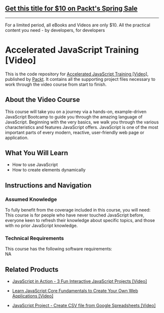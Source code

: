 ## [Get this title for $10 on Packt's Spring Sale](https://www.packt.com/V12967?utm_source=github&utm_medium=packt-github-repo&utm_campaign=spring_10_dollar_2022)
-----
For a limited period, all eBooks and Videos are only $10. All the practical content you need \- by developers, for developers

# Accelerated JavaScript Training [Video]
This is the code repository for [Accelerated JavaScript Training [Video]](https://www.packtpub.com/application-development/javascript-project-create-csv-file-google-spreadsheets-video?utm_source=github&utm_medium=repository&utm_campaign=9781838825348), published by [Packt](https://www.packtpub.com/?utm_source=github). It contains all the supporting project files necessary to work through the video course from start to finish.
## About the Video Course
This course will take you on a journey via a hands-on, example-driven JavaScript Bootcamp to guide you through the amazing language of JavaScript. Beginning with the very basics, we walk you through the various characteristics and features JavaScript offers. JavaScript is one of the most important parts of every modern, reactive, user-friendly web page or application. 


<H2>What You Will Learn</H2>
<DIV class=book-info-will-learn-text>
<UL>
<LI>How to use JavaScript 
<LI>How to create elements dynamically </LI></UL></DIV>

## Instructions and Navigation
### Assumed Knowledge
To fully benefit from the coverage included in this course, you will need:<br/>
This course is for people who have never touched JavaScript before, everyone keen to refresh their knowledge about specific topics, and those with no prior JavaScript knowledge.
### Technical Requirements
This course has the following software requirements:<br/>
NA

## Related Products
* [JavaScript in Action - 3 Fun Interactive JavaScript Projects [Video]](https://www.packtpub.com/application-development/javascript-project-create-csv-file-google-spreadsheets-video?utm_source=github&utm_medium=repository&utm_campaign=9781838825348)

* [Learn JavaScript Core Fundamentals to Create Your Own Web Applications [Video]](https://www.packtpub.com/application-development/javascript-project-create-csv-file-google-spreadsheets-video?utm_source=github&utm_medium=repository&utm_campaign=9781838825348)

* [JavaScript Project - Create CSV file from Google Spreadsheets [Video]](https://www.packtpub.com/application-development/javascript-project-create-csv-file-google-spreadsheets-video?utm_source=github&utm_medium=repository&utm_campaign=9781838825348)

